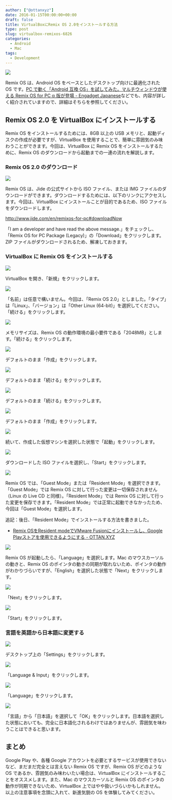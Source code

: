 ```yaml
---
author: ["@ottanxyz"]
date: 2016-01-15T00:00:00+00:00
draft: false
title: VirtualBoxにRemix OS 2.0をインストールする方法
type: post
slug: virtualbox-remixos-6826
categories:
  - Android
  - Mac
tags:
  - Development
---
```


![](160115-56988e3fa8252-1.jpg)

Remix OS は、Android OS をベースとしたデスクトップ向けに最適化された OS です。[PC で動く「Android 互換 OS」を試してみた。マルチウィンドウが使える Remix OS for PC α 版が登場 - Engadget Japanese](https://japanese.engadget.com/2016/01/13/pc-android-os-remix-os-for-pc/)などでも、内容が詳しく紹介されていますので、詳細はそちらを参照してください。

## Remix OS 2.0 を VirtualBox にインストールする

Remix OS をインストールするためには、8GB 以上の USB メモリと、起動ディスクの作成が必要ですが、VIrtualBox を使用することで、簡単に雰囲気のみ味わうことができます。今回は、VirtualBox に Remix OS をインストールするために、Remix OS のダウンロードから起動までの一連の流れを解説します。

### Remix OS 2.0 のダウンロード

![](160115-56988e4122d94-1.png)

Remix OS は、Jide の公式サイトから ISO ファイル、または IMG ファイルのダウンロードができます。ダウンロードするためには、以下のリンクにアクセスします。今回は、VirtualBox にインストールことが目的であるため、ISO ファイルをダウンロードします。

http://www.jide.com/en/remixos-for-pc#downloadNow

「I am a developer and have read the above message.」をチェックし、「Remix OS for PC Package (Legacy)」の「Download」をクリックします。ZIP ファイルがダウンロードされるため、解凍しておきます。

### VirtualBox に Remix OS をインストールする

![](160115-56988e5045133-1.png)

VirtualBox を開き、「新規」をクリックします。

![](160115-56988e5828c77-1.png)

「名前」は任意で構いません。今回は、「Remix OS 2.0」としました。「タイプ」は「Linux」、「バージョン」は「Other Linux (64-bit)」を選択してください。「続ける」をクリックします。

![](160115-56988e6105a69-1.png)

メモリサイズは、Remix OS の動作環境の最小要件である「2048MB」とします。「続ける」をクリックします。

![](160115-56988e6a52574-1.png)

デフォルトのまま「作成」をクリックします。

![](160115-56988e73427f7-1.png)

デフォルトのまま「続ける」をクリックします。

![](160115-56988e7c593b4-1.png)

デフォルトのまま「続ける」をクリックします。

![](160115-56988e859a72a-1.png)

デフォルトのまま「作成」をクリックします。

![](160115-56988e8edf523-1.png)

続いて、作成した仮想マシンを選択した状態で「起動」をクリックします。

![](160115-56988e969232b-1.png)

ダウンロードした ISO ファイルを選択し、「Start」をクリックします。

![](160115-56988e98c3084-1.png)

Remix OS では、「Guest Mode」または「Resident Mode」を選択できます。「Guest Mode」では Remix OS に対して行った変更は一切保存されません（Linux の Live CD と同様）。「Resident Mode」では Remix OS に対して行った変更を保存できます。「Resident Mode」では正常に起動できなかったため、今回は「Guest Mode」を選択します。

追記：後日、「Resident Mode」でインストールする方法を書きました。

* [Remix OSをResident modeでVMware Fusionにインストールし、Google Playストアを使用できるようにする - OTTAN.XYZ](/posts/2016/06/remix-os-resident-mode-install-vmware-fusion-4492/)

![](160115-56988e9c4aae5-1.png)

Remix OS が起動したら、「Language」を選択します。Mac のマウスカーソルの動きと、Remix OS のポインタの動きの同期が取れないため、ポインタの動作がわかりづらいですが、「English」を選択した状態で「Next」をクリックします。

![](160115-56988eae138f6-1.png)

「Next」をクリックします。

![](160115-56988ebebf000-1.png)

「Start」をクリックします。

### 言語を英語から日本語に変更する

![](160115-56988ed1d2d5b-1.png)

デスクトップ上の「Settings」をクリックします。

![](160115-56988ee6ef76a-1.png)

「Language & Input」をクリックします。

![](160115-56988ef66b6e8-1.png)

「Language」をクリックします。

![](160115-56988f06538e9.png)

「言語」から「日本語」を選択して「OK」をクリックします。日本語を選択した状態においても、完全に日本語化されるわけではありませんが、雰囲気を味わうことはできると思います。

## まとめ

Google Play や、各種 Google アカウントを必要とするサービスが使用できないなど、まだまだ完全とは言えない Remix OS ですが、Remix OS がどのような OS であるか、雰囲気のみ味わいたい場合は、VirtualBox にインストールすることをオススメします。また、Mac のマウスカーソルと Remix OS のポインタの動作が同期できないため、VirtualBox 上ではやや扱いづらいかもしれません。以上の注意事項を念頭に入れて、新進気鋭の OS を体験してみてください。
